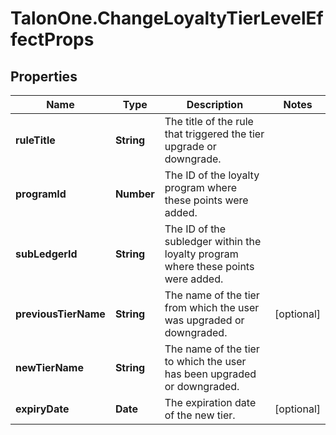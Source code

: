 # TalonOne.ChangeLoyaltyTierLevelEffectProps

## Properties

Name | Type | Description | Notes
------------ | ------------- | ------------- | -------------
**ruleTitle** | **String** | The title of the rule that triggered the tier upgrade or downgrade. | 
**programId** | **Number** | The ID of the loyalty program where these points were added. | 
**subLedgerId** | **String** | The ID of the subledger within the loyalty program where these points were added. | 
**previousTierName** | **String** | The name of the tier from which the user was upgraded or downgraded. | [optional] 
**newTierName** | **String** | The name of the tier to which the user has been upgraded or downgraded. | 
**expiryDate** | **Date** | The expiration date of the new tier. | [optional] 


